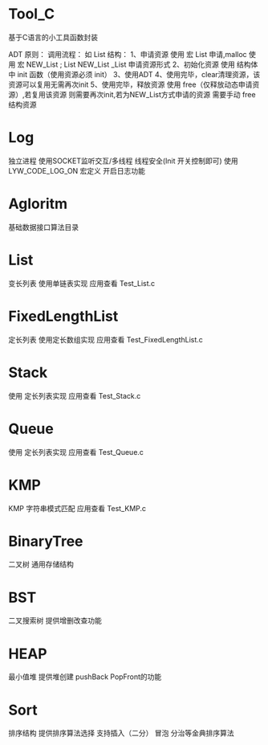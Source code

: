 # Tool_C
基于C语言的小工具函数封装

ADT 原则：
调用流程：
如 List 结构：
1、申请资源 使用 宏 List 申请,malloc 使用 宏 NEW_List ; List NEW_List _List 申请资源形式
2、初始化资源 使用 结构体中 init 函数（使用资源必须 init）
3、使用ADT
4、使用完毕，clear清理资源，该资源可以复用无需再次init
5、使用完毕，释放资源 使用 free（仅释放动态申请资源）,若复用该资源 则需要再次init,若为NEW_List方式申请的资源 需要手动 free 结构资源


# Log
独立进程 使用SOCKET监听交互/多线程 线程安全(Init 开关控制即可)
使用 LYW_CODE_LOG_ON 宏定义 开启日志功能
# Agloritm
基础数据接口算法目录

# List
变长列表
使用单链表实现 应用查看 Test_List.c
# FixedLengthList
定长列表
使用定长数组实现 应用查看 Test_FixedLengthList.c
# Stack
使用 定长列表实现 应用查看 Test_Stack.c
# Queue
使用 定长列表实现 应用查看 Test_Queue.c
# KMP
KMP 字符串模式匹配 应用查看 Test_KMP.c
# BinaryTree
二叉树 通用存储结构
# BST
二叉搜索树 提供增删改查功能
# HEAP
最小值堆 提供堆创建 pushBack PopFront的功能
# Sort
排序结构 提供排序算法选择 支持插入（二分） 冒泡 分治等金典排序算法
